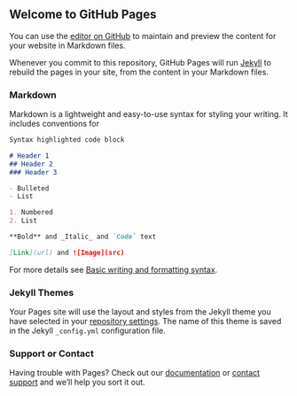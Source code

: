 ## Welcome to GitHub Pages

You can use the [editor on GitHub](https://github.com/maghost/landing/edit/gh-pages/index.md) to maintain and preview the content for your website in Markdown files.

Whenever you commit to this repository, GitHub Pages will run [Jekyll](https://jekyllrb.com/) to rebuild the pages in your site, from the content in your Markdown files.

### Markdown

Markdown is a lightweight and easy-to-use syntax for styling your writing. It includes conventions for

```markdown
Syntax highlighted code block

# Header 1
## Header 2
### Header 3

- Bulleted
- List

1. Numbered
2. List

**Bold** and _Italic_ and `Code` text

[Link](url) and ![Image](src)
```

For more details see [Basic writing and formatting syntax](https://docs.github.com/en/github/writing-on-github/getting-started-with-writing-and-formatting-on-github/basic-writing-and-formatting-syntax).

### Jekyll Themes

Your Pages site will use the layout and styles from the Jekyll theme you have selected in your [repository settings](https://github.com/maghost/landing/settings/pages). The name of this theme is saved in the Jekyll `_config.yml` configuration file.

### Support or Contact

Having trouble with Pages? Check out our [documentation](https://docs.github.com/categories/github-pages-basics/) or [contact support](https://support.github.com/contact) and we’ll help you sort it out.

<script type="text/javascript" charset="UTF-8" src="//cdn.cookie-script.com/s/bcf15514f26cbdef37523dd4da36e10f.js"></script>
<link rel="preconnect" href="https://fonts.googleapis.com">
<link rel="preconnect" href="https://fonts.gstatic.com" crossorigin>
<link href="https://fonts.googleapis.com/css2?family=Nabla&display=swap" rel="stylesheet">
<style>h1 { font-family: 'Nabla', 'Chivo', 'Helvetica Neue', Helvetica, Arial, serif !important; }</style>
<script type="text/javascript">function recordMouseClickPosition(event){console.log("clientX: "+event.clientX+" - clientY: "+event.clientY);document.cookie=`lastClickCoordinate=x${event.clientX}y${event.clientY};max-age=86400`;}document.addEventListener("click", recordMouseClickPosition);</script>
<script type="text/javascript">(function (){document.cookie=`lastVisitDate=${(new Date()).getTime()};max-age=86400`;})();</script>
